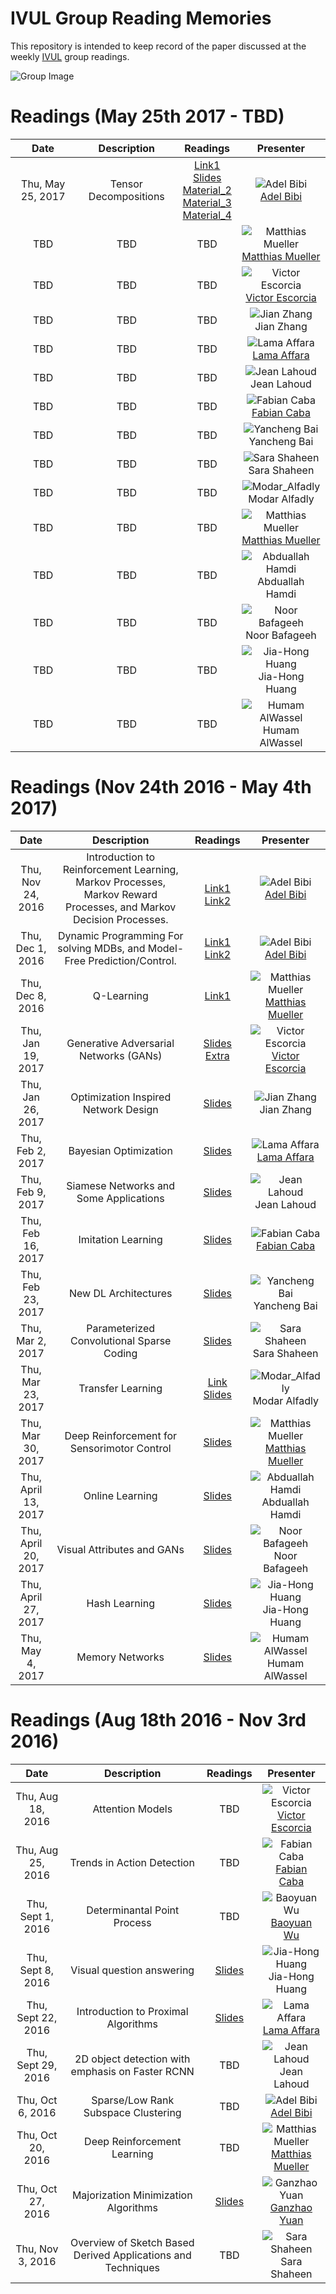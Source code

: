 # IVUL Group Reading Memories

This repository is intended to keep record of the paper discussed at 
the weekly [IVUL](https://ivul.kaust.edu.sa/Pages/Home.aspx) group readings.

![Group Image][image-group]






# Readings (May 25th 2017 - TBD)

| **Date** | **Description** | **Readings** | **Presenter** |
| :---: | :---: | :---: | :---: |
| Thu, May 25, 2017 | Tensor Decompositions | [Link1](https://www.youtube.com/watch?v=HcIN27_WqPU&t=1559s) <br> <a href="Material/Tensor_decompositions_1.pptx">Slides</a> <br> <a href="Material/Tensor_decompositions_2.pdf">Material_2</a> <br> <a href="Material/Tensor_decompositions_3.pdf">Material_3</a> <br> <a href="Material/Tensor_decompositions_4.pdf">Material_4</a> | ![Adel Bibi][image-adel] <br> [Adel Bibi](http://www.adelbibi.com/) |
| TBD | TBD | TBD | ![Matthias Mueller][image-matthias] <br> [Matthias Mueller](http://matthias.pw/) |
| TBD | TBD | TBD | ![Victor Escorcia][image-victor] <br> [Victor Escorcia](http://escorciav.github.io/) |
| TBD | TBD | TBD | ![Jian Zhang][image-jian] <br> Jian Zhang |
| TBD | TBD | TBD | ![Lama Affara][image-lama] <br> [Lama Affara](https://sites.google.com/site/lamaaffara/) |
| TBD | TBD | TBD | ![Jean Lahoud][image-jean] <br> Jean Lahoud |
| TBD | TBD | TBD | ![Fabian Caba][image-fabian] <br> [Fabian Caba](http://www.cabaf.net/) |
| TBD | TBD | TBD |  ![Yancheng Bai][image-Yancheng] <br> Yancheng Bai |
| TBD | TBD | TBD | ![Sara Shaheen][image-sara] <br> Sara Shaheen |
| TBD | TBD | TBD |  ![Modar_Alfadly][image-Modar] <br> Modar Alfadly |
| TBD | TBD | TBD | ![Matthias Mueller][image-matthias] <br> [Matthias Mueller](http://matthias.pw/) |
| TBD | TBD | TBD |  ![Abduallah Hamdi][image-Abdullah] <br> Abduallah Hamdi |
| TBD | TBD | TBD |  ![Noor Bafageeh][image-noor] <br> Noor Bafageeh  |
| TBD | TBD | TBD | ![Jia-Hong Huang][image-jia] <br> Jia-Hong Huang |
| TBD | TBD | TBD | ![Humam AlWassel][image-Humam] <br> Humam AlWassel  |










# Readings (Nov 24th 2016 - May 4th 2017)

| **Date** | **Description** | **Readings** | **Presenter** |
| :---: | :---: | :---: | :---: |
| Thu, Nov 24, 2016 | Introduction to Reinforcement Learning, Markov Processes, Markov Reward Processes, and Markov Decision Processes. | <br> [Link1](http://www0.cs.ucl.ac.uk/staff/d.silver/web/Teaching.html) [Link2](https://www.youtube.com/watch?v=IXuHxkpO5E8) | ![Adel Bibi][image-adel] <br> [Adel Bibi](http://www.adelbibi.com/) |
| Thu, Dec 1, 2016 | Dynamic Programming For solving MDBs, and Model-Free Prediction/Control. | [Link1](http://www0.cs.ucl.ac.uk/staff/d.silver/web/Teaching.html) [Link2](https://www.youtube.com/watch?v=IXuHxkpO5E8) | ![Adel Bibi][image-adel] <br> [Adel Bibi](http://www.adelbibi.com/) |
| Thu, Dec 8, 2016 | Q-Learning | [Link1](http://www0.cs.ucl.ac.uk/staff/d.silver/web/Teaching.html) | ![Matthias Mueller][image-matthias] <br> [Matthias Mueller](http://matthias.pw/) |
| Thu, Jan 19, 2017 | Generative Adversarial Networks (GANs) | [Slides](https://drive.google.com/open?id=0B0ZXjo_p8lHBTzA4U0FJY19vVk0) [Extra](https://drive.google.com/open?id=13FBSJFHDUhrkEDV_yPDqFF6jLSj-t3xPHroxpEMJFDg) | ![Victor Escorcia][image-victor] <br> [Victor Escorcia](http://escorciav.github.io/) |
| Thu, Jan 26, 2017 | Optimization Inspired Network Design | <a href="/Material/Opt_inspired_networks_Jian.pdf">Slides</a> | ![Jian Zhang][image-jian] <br> Jian Zhang |
| Thu, Feb 2, 2017 | Bayesian Optimization | <a href="Material/Bayesian_Optimization_Lama.pdf" target="_blank">Slides</a>  | ![Lama Affara][image-lama] <br> [Lama Affara](https://sites.google.com/site/lamaaffara/) |
| Thu, Feb 9, 2017 |  Siamese Networks and Some Applications | <a href="Material/SiameseNetworkArchitecture_Jean.pdf" target="_blank">Slides</a>   | ![Jean Lahoud][image-jean] <br> Jean Lahoud |
| Thu, Feb 16, 2017 | Imitation Learning | <a href="Material/imitation_learning_Fabian.pdf" target="_blank">Slides</a> | ![Fabian Caba][image-fabian] <br> [Fabian Caba](http://www.cabaf.net/) |
| Thu, Feb 23, 2017 | New DL Architectures |  <a href="Material/Resnet_and_New Architectures_Yancheng.pdf">Slides</a>  |  ![Yancheng Bai][image-Yancheng] <br> Yancheng Bai |
| Thu, Mar 2, 2017 | Parameterized Convolutional Sparse Coding |  <a href="Material/Parametric-CSC_sara.pptx">Slides</a>   | ![Sara Shaheen][image-sara] <br> Sara Shaheen |
| Thu, Mar 23, 2017 | Transfer Learning | [Link](http://yosinski.com/transfer) <a href="Material/Transfer Learning_Modar.pptx" target="_blank">Slides</a> |  ![Modar_Alfadly][image-Modar] <br> Modar Alfadly |
| Thu, Mar 30, 2017 | Deep Reinforcement for Sensorimotor Control |  <a href="Material/Deep_Reinforcement_for_Sensorimotor_Control_Matthias.pdf">Slides</a> | ![Matthias Mueller][image-matthias] <br> [Matthias Mueller](http://matthias.pw/) |
| Thu, April 13, 2017 | Online Learning | <a href="Material/Online Learning_Abdullah.pptx">Slides</a> |  ![Abduallah Hamdi][image-Abdullah] <br> Abduallah Hamdi |
| Thu, April 20, 2017 | Visual Attributes and GANs | <a href="Material/Visual_Attributes_and_GANs_Noor.pptx">Slides</a>  |  ![Noor Bafageeh][image-noor] <br> Noor Bafageeh  |
| Thu, April 27, 2017 | Hash Learning | <a href="Material/Hash_Learning_presentation_Jiahong.pptx">Slides</a> | ![Jia-Hong Huang][image-jia] <br> Jia-Hong Huang |
| Thu, May 4, 2017 | Memory Networks | <a href="Material/MemNN_Humam.pptx">Slides</a> | ![Humam AlWassel][image-Humam] <br> Humam AlWassel  |








# Readings (Aug 18th 2016 - Nov 3rd 2016)

| **Date** | **Description** | **Readings** | **Presenter** |
| :---: | :---: | :---: | :---: |
| Thu, Aug 18, 2016 | Attention Models | TBD | ![Victor Escorcia][image-victor] <br> [Victor Escorcia](http://escorciav.github.io/) |
| Thu, Aug 25, 2016 | Trends in Action Detection | TBD | ![Fabian Caba][image-fabian] <br> [Fabian Caba](http://www.cabaf.net/) |
| Thu, Sept 1, 2016 | Determinantal Point Process  | TBD | ![Baoyuan Wu][image-bao] <br> [Baoyuan Wu](https://sites.google.com/site/baoyuanwu2015/home) |
| Thu, Sept 8, 2016 | Visual question answering | <a href="Material/Visual_Question_Answering_Jiahong.pptx">Slides</a> | ![Jia-Hong Huang][image-jia] <br> Jia-Hong Huang |
| Thu, Sept 22, 2016 | Introduction to Proximal Algorithms | <a href="Material/Proximal_Algorithms_lama.pptx">Slides</a> | ![Lama Affara][image-lama] <br> [Lama Affara](https://sites.google.com/site/lamaaffara/) |
| Thu, Sept 29, 2016 | 2D object detection with emphasis on Faster RCNN | TBD | ![Jean Lahoud][image-jean] <br> Jean Lahoud |
| Thu, Oct 6, 2016 | Sparse/Low Rank Subspace Clustering | TBD | ![Adel Bibi][image-adel] <br> [Adel Bibi](http://www.adelbibi.com/) |
| Thu, Oct 20, 2016 | Deep Reinforcement Learning | TBD | ![Matthias Mueller][image-matthias] <br> [Matthias Mueller](http://matthias.pw/) |
| Thu, Oct 27, 2016 | Majorization Minimization Algorithms | <a href="Material/majorization_ganzhao.pptx">Slides</a> | ![Ganzhao Yuan][image-ganzhao] <br> [Ganzhao Yuan](http://yuanganzhao.weebly.com/) |
| Thu, Nov 3, 2016 | Overview of Sketch Based Derived Applications and Techniques | TBD | ![Sara Shaheen][image-sara] <br> Sara Shaheen |

<!-- Images -->
[image-group]: https://ivul.kaust.edu.sa/PublishingImages/Featured/GroupPhoto2.png?Width=915&Height=240 "IVUL Group Photo"
[image-victor]: http://activity-net.org/images/victor.png "Victor Escorcia"
[image-fabian]: http://activity-net.org/challenges/2016/images/fabian.png "Fabian Caba Heilbron"
[image-bao]: https://ivul.kaust.edu.sa/PublishingImages/People/Baoyuan_Wu_135X135.png?Width=135&Height=135 "Baoyuan Wu"
[image-jia]: https://ivul.kaust.edu.sa/PublishingImages/People/Jiahong_Huang2.JPG?Width=135&Height=135 "Jia-Hong Huang"
[image-lama]: https://ivul.kaust.edu.sa/PublishingImages/People/Lama_Affara_135x135.png?Width=135&Height=135 "Lama Affara"
[image-jean]: https://ivul.kaust.edu.sa/PublishingImages/People/jean_lahoud.jpg "Jean Lahoud"
[image-sara]: https://ivul.kaust.edu.sa/PublishingImages/People/sara_shaheen.jpg?Width=135&Height=135 "Sara Shaheen"
[image-matthias]: https://ivul.kaust.edu.sa/PublishingImages/People/Matthias_Mueller.jpg?Width=135&Height=135 "Matthias Mueller"
[image-ganzhao]: https://ivul.kaust.edu.sa/PublishingImages/People/Ganzhao%20Yuan.jpg?Width=135&Height=135 "Ganzhao Yuan"
[image-adel]: https://ivul.kaust.edu.sa/PublishingImages/People/Adel_Bibi.jpg?Width=135&Height=135 "Adel Bibi"
[image-jian]: https://ivul.kaust.edu.sa/PublishingImages/People/JianZhang.png?Width=135&Height=135 "Jian Zhang"
[image-Yancheng]: https://ivul.kaust.edu.sa/PublishingImages/People/YanchengBai.jpg?Width=135&Height=135 "Yancheng Bai"
[image-Noor]: https://ivul.kaust.edu.sa/PublishingImages/People/NoorBafageeh.jpg?Width=135&Height=135 "Noor Bafageeh"
[image-Humam]: https://ivul.kaust.edu.sa/PublishingImages/People/HumamAlwassel.jpg?Width=135&Height=135 "Humam AlWassel"
[image-Modar]: https://ivul.kaust.edu.sa/PublishingImages/People/Modar_Alfadly.jpg?Width=135&Height=135 "Modar Alfadly"
[image-Abdullah]: https://ivul.kaust.edu.sa/PublishingImages/People/Abdullah_Hamdi.jpg?Width=135&Height=135 "Abdullah Hamdi"
